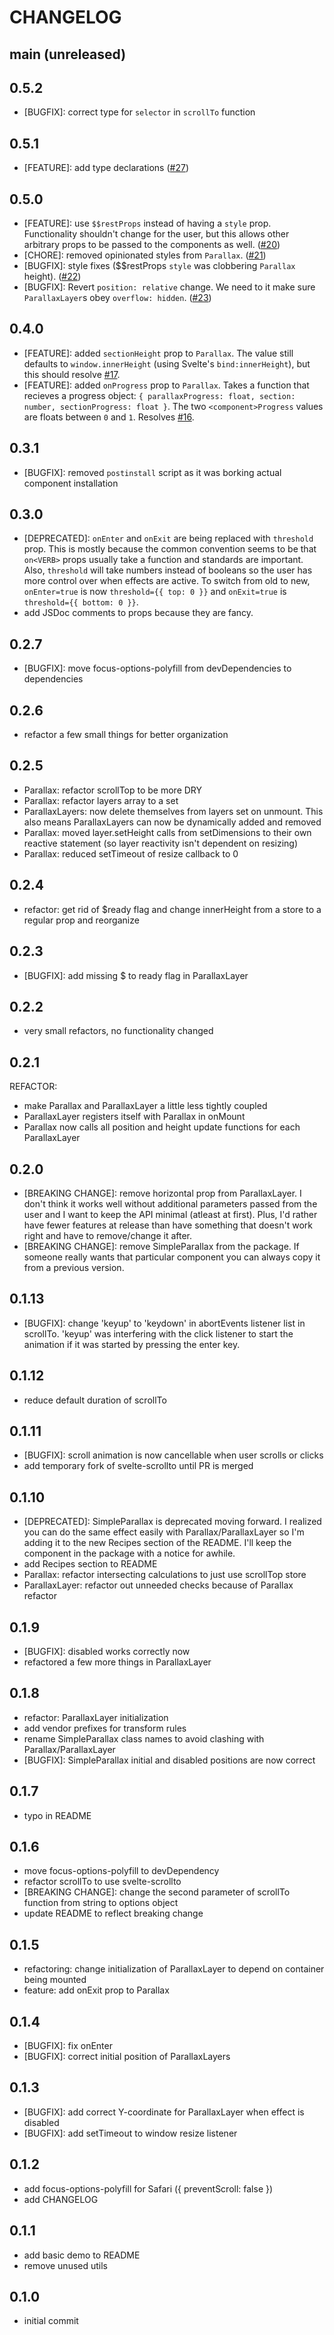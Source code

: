 # CHANGELOG

## main (unreleased)

## 0.5.2
* [BUGFIX]: correct type for `selector` in `scrollTo` function
## 0.5.1
* [FEATURE]: add type declarations ([#27](https://github.com/kindoflew/svelte-parallax/pull/27))
## 0.5.0
* [FEATURE]: use `$$restProps` instead of having a `style` prop. Functionality shouldn't change for the user, but this allows other arbitrary props to be passed to the components as well. ([#20](https://github.com/kindoflew/svelte-parallax/pull/20))
* [CHORE]: removed opinionated styles from `Parallax`. ([#21](https://github.com/kindoflew/svelte-parallax/pull/21))
* [BUGFIX]: style fixes ($$restProps `style` was clobbering `Parallax` height). ([#22](https://github.com/kindoflew/svelte-parallax/pull/22))
* [BUGFIX]: Revert `position: relative` change. We need to it make sure `ParallaxLayer`s obey `overflow: hidden`. ([#23](https://github.com/kindoflew/svelte-parallax/pull/22))
## 0.4.0
* [FEATURE]: added `sectionHeight` prop to `Parallax`. The value still defaults to `window.innerHeight` (using Svelte's `bind:innerHeight`), but this should resolve [#17](https://github.com/kindoflew/svelte-parallax/issues/17).
* [FEATURE]: added `onProgress` prop to `Parallax`. Takes a function that recieves a progress object: `{ parallaxProgress: float, section: number, sectionProgress: float }`. The two `<component>Progress` values are floats between `0` and `1`. Resolves [#16](https://github.com/kindoflew/svelte-parallax/issues/16).

## 0.3.1
* [BUGFIX]: removed `postinstall` script as it was borking actual component installation

## 0.3.0
* [DEPRECATED]: `onEnter` and `onExit` are being replaced with `threshold` prop. This is mostly because the common convention seems to be that `on<VERB>` props usually take a function and standards are important. Also, `threshold` will take numbers instead of booleans so the user has more control over when effects are active. To switch from old to new, `onEnter=true` is now `threshold={{ top: 0 }}` and `onExit=true` is `threshold={{ bottom: 0 }}`.
* add JSDoc comments to props because they are fancy.

## 0.2.7
* [BUGFIX]: move focus-options-polyfill from devDependencies to dependencies

## 0.2.6
* refactor a few small things for better organization

## 0.2.5
* Parallax: refactor scrollTop to be more DRY
* Parallax: refactor layers array to a set
* ParallaxLayers: now delete themselves from layers set on unmount. This also means ParallaxLayers can now be dynamically added and removed
* Parallax: moved layer.setHeight calls from setDimensions to their own reactive statement (so layer reactivity isn't dependent on resizing)
* Parallax: reduced setTimeout of resize callback to 0

## 0.2.4
* refactor: get rid of $ready flag and change innerHeight from a store to a regular prop and reorganize

## 0.2.3
* [BUGFIX]: add missing $ to ready flag in ParallaxLayer

## 0.2.2
* very small refactors, no functionality changed

## 0.2.1
REFACTOR:
  * make Parallax and ParallaxLayer a little less tightly coupled
  * ParallaxLayer registers itself with Parallax in onMount
  * Parallax now calls all position and height update functions for each ParallaxLayer

## 0.2.0
* [BREAKING CHANGE]: remove horizontal prop from ParallaxLayer. I don't think it works well without additional parameters passed from the user and I want to keep the API minimal (atleast at first). Plus, I'd rather have fewer features at release than have something that doesn't work right and have to remove/change it after.
* [BREAKING CHANGE]: remove SimpleParallax from the package. If someone really wants that particular component you can always copy it from a previous version.

## 0.1.13
* [BUGFIX]: change 'keyup' to 'keydown' in abortEvents listener list in scrollTo. 'keyup' was interfering with the click listener to start the animation if it was started by pressing the enter key. 

## 0.1.12
* reduce default duration of scrollTo

## 0.1.11
* [BUGFIX]: scroll animation is now cancellable when user scrolls or clicks
* add temporary fork of svelte-scrollto until PR is merged

## 0.1.10
* [DEPRECATED]: SimpleParallax is deprecated moving forward. I realized you can do the same effect easily with Parallax/ParallaxLayer so I'm adding it to the new Recipes section of the README. I'll keep the component in the package with a notice for awhile.
* add Recipes section to README
* Parallax: refactor intersecting calculations to just use scrollTop store
* ParallaxLayer: refactor out unneeded checks because of Parallax refactor

## 0.1.9
* [BUGFIX]: disabled works correctly now
* refactored a few more things in ParallaxLayer

## 0.1.8
* refactor: ParallaxLayer initialization
* add vendor prefixes for transform rules
* rename SimpleParallax class names to avoid clashing with Parallax/ParallaxLayer
* [BUGFIX]: SimpleParallax initial and disabled positions are now correct

## 0.1.7
* typo in README

## 0.1.6
* move focus-options-polyfill to devDependency
* refactor scrollTo to use svelte-scrollto
* [BREAKING CHANGE]: change the second parameter of scrollTo function from string to options object
* update README to reflect breaking change

## 0.1.5
* refactoring: change initialization of ParallaxLayer to depend on container being mounted
* feature: add onExit prop to Parallax

## 0.1.4
* [BUGFIX]: fix onEnter
* [BUGFIX]: correct initial position of ParallaxLayers

## 0.1.3
* [BUGFIX]: add correct Y-coordinate for ParallaxLayer when effect is disabled
* [BUGFIX]: add setTimeout to window resize listener

## 0.1.2
* add focus-options-polyfill for Safari ({ preventScroll: false })
* add CHANGELOG

## 0.1.1
* add basic demo to README
* remove unused utils

## 0.1.0
* initial commit